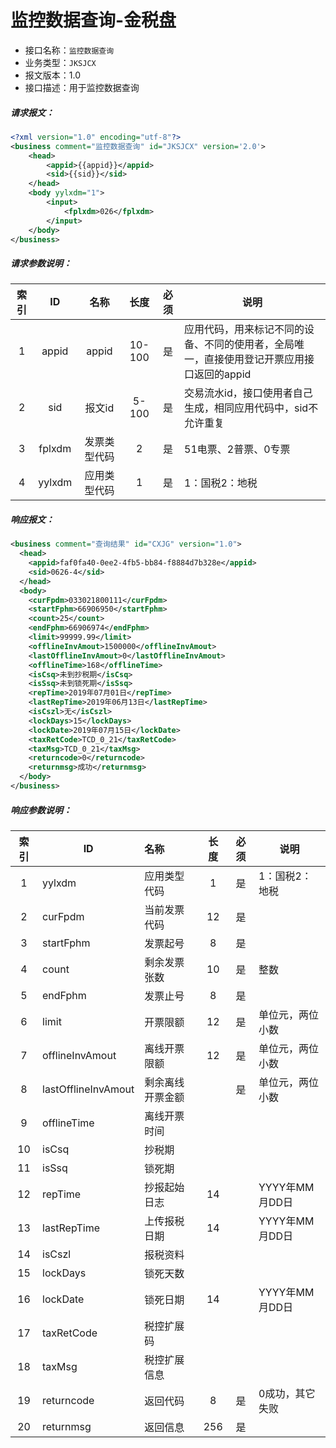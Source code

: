 # 监控数据查询-金税盘

- 接口名称：`监控数据查询`
- 业务类型：`JKSJCX`
- 报文版本：1.0
- 接口描述：用于监控数据查询

##### 请求报文：

```xml
<?xml version="1.0" encoding="utf-8"?>
<business comment="监控数据查询" id="JKSJCX" version='2.0'>
    <head>
        <appid>{{appid}}</appid>
        <sid>{{sid}}</sid>
    </head>
    <body yylxdm="1">
        <input>
            <fplxdm>026</fplxdm>
        </input>
    </body>
</business>
```

##### 请求参数说明：

| 索引 |   ID   |     名称     |  长度  | 必须 | 说明                                                         |
| :--: | :----: | :----------: | :----: | :--: | ------------------------------------------------------------ |
|  1   | appid  |    appid     | 10-100 |  是  | 应用代码，用来标记不同的设备、不同的使用者，全局唯一，直接使用登记开票应用接口返回的appid |
|  2   |  sid   |    报文id    | 5-100  |  是  | 交易流水id，接口使用者自己生成，相同应用代码中，sid不允许重复 |
|  3   | fplxdm | 发票类型代码 |   2    |  是  | 51电票、2普票、0专票                                         |
|  4   | yylxdm | 应用类型代码 |   1    |  是  | 1：国税2：地税                                               |

##### 响应报文：

```xml
<business comment="查询结果" id="CXJG" version="1.0"> 
  <head> 
    <appid>faf0fa40-0ee2-4fb5-bb84-f8884d7b328e</appid>  
    <sid>0626-4</sid> 
  </head>  
  <body> 
    <curFpdm>033021800111</curFpdm> 
    <startFphm>66906950</startFphm>     
    <count>25</count>          
    <endFphm>66906974</endFphm>       
    <limit>99999.99</limit>          
    <offlineInvAmout>1500000</offlineInvAmout> 
    <lastOfflineInvAmout>0</lastOfflineInvAmout>
    <offlineTime>168</offlineTime>       
    <isCsq>未到抄税期</isCsq>      
    <isSsq>未到锁死期</isSsq>      
    <repTime>2019年07月01日</repTime> 
    <lastRepTime>2019年06月13日</lastRepTime> 
    <isCszl>无</isCszl>  
    <lockDays>15</lockDays>  
    <lockDate>2019年07月15日</lockDate>
    <taxRetCode>TCD_0_21</taxRetCode>    
    <taxMsg>TCD_0_21</taxMsg>   
    <returncode>0</returncode>         
    <returnmsg>成功</returnmsg> 
  </body> 
</business>
```

##### 响应参数说明：    

| 索引 | ID                  | 名称             | 长度 | 必须 | 说明             |
| :--: | ------------------- | :--------------- | :--: | :--: | ---------------- |
|  1   | yylxdm              | 应用类型代码     |  1   |  是  | 1：国税2：地税   |
|  2   | curFpdm             | 当前发票代码     |  12  |  是  |                  |
|  3   | startFphm           | 发票起号         |  8   |  是  |                  |
|  4   | count               | 剩余发票张数     |  10  |  是  | 整数             |
|  5   | endFphm             | 发票止号         |  8   |  是  |                  |
|  6   | limit               | 开票限额         |  12  |  是  | 单位元，两位小数 |
|  7   | offlineInvAmout     | 离线开票限额     |  12  |  是  | 单位元，两位小数 |
|  8   | lastOfflineInvAmout | 剩余离线开票金额 |      |  是  | 单位元，两位小数 |
|  9   | offlineTime         | 离线开票时间     |      |      |                  |
|  10  | isCsq               | 抄税期           |      |      |                  |
|  11  | isSsq               | 锁死期           |      |      |                  |
|  12  | repTime             | 抄报起始日志     |  14  |      | YYYY年MM月DD日   |
|  13  | lastRepTime         | 上传报税日期     |  14  |      | YYYY年MM月DD日   |
|  14  | isCszl              | 报税资料         |      |      |                  |
|  15  | lockDays            | 锁死天数         |      |      |                  |
|  16  | lockDate            | 锁死日期         |  14  |      | YYYY年MM月DD日   |
|  17  | taxRetCode          | 税控扩展码       |      |      |                  |
|  18  | taxMsg              | 税控扩展信息     |      |      |                  |
|  19  | returncode          | 返回代码         |  8   |  是  | 0成功，其它失败  |
|  20  | returnmsg           | 返回信息         | 256  |  是  |                  |